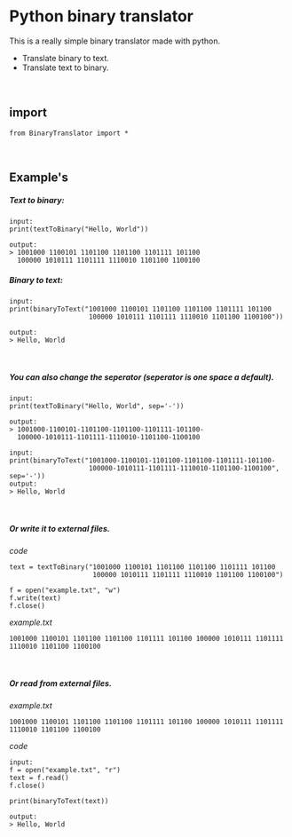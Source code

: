 # Python binary translator

This is a really simple binary translator made with python.

  - Translate binary to text.
  - Translate text to binary.
  <p>&nbsp;</p>

## import
``
from BinaryTranslator import *
``
<p>&nbsp;</p>

## Example's

##### Text to binary:

```
input:
print(textToBinary("Hello, World"))

output:
> 1001000 1100101 1101100 1101100 1101111 101100 
  100000 1010111 1101111 1110010 1101100 1100100
```

##### Binary to text:

```
input:
print(binaryToText("1001000 1100101 1101100 1101100 1101111 101100 
                    100000 1010111 1101111 1110010 1101100 1100100"))

output:
> Hello, World 
```
<p>&nbsp;</p>

##### You can also change the seperator (seperator is one space a default).

```
input:
print(textToBinary("Hello, World", sep='-'))

output:
> 1001000-1100101-1101100-1101100-1101111-101100- 
  100000-1010111-1101111-1110010-1101100-1100100
```

```
input:
print(binaryToText("1001000-1100101-1101100-1101100-1101111-101100- 
                    100000-1010111-1101111-1110010-1101100-1100100", sep='-'))
output:
> Hello, World 
```
<p>&nbsp;</p>

##### Or write it to external files.
_code_
```
text = textToBinary("1001000 1100101 1101100 1101100 1101111 101100 
                     100000 1010111 1101111 1110010 1101100 1100100")

f = open("example.txt", "w")
f.write(text)
f.close()
```

_example.txt_
```text
1001000 1100101 1101100 1101100 1101111 101100 100000 1010111 1101111 1110010 1101100 1100100
```
<p>&nbsp;</p>

##### Or read from external files.
_example.txt_
```text
1001000 1100101 1101100 1101100 1101111 101100 100000 1010111 1101111 1110010 1101100 1100100
```
_code_
```
input:
f = open("example.txt", "r")
text = f.read()
f.close()

print(binaryToText(text))
```
```
output:
> Hello, World
```

